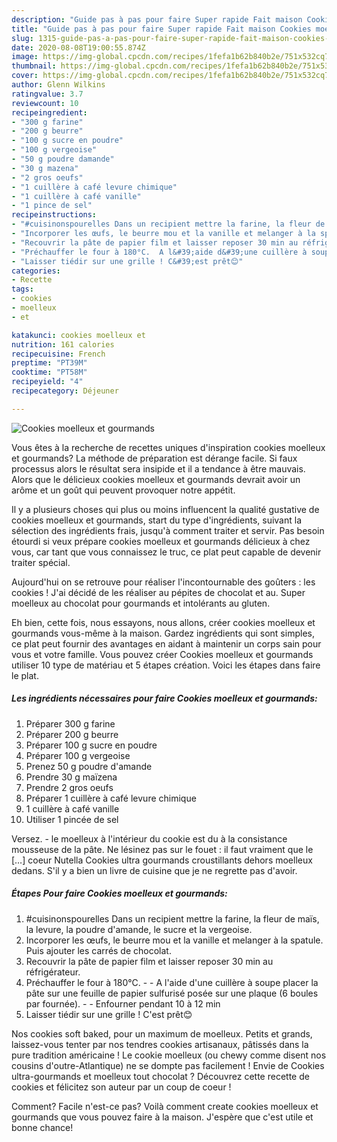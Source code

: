 ```yaml
---
description: "Guide pas à pas pour faire Super rapide Fait maison Cookies moelleux et gourmands"
title: "Guide pas à pas pour faire Super rapide Fait maison Cookies moelleux et gourmands"
slug: 1315-guide-pas-a-pas-pour-faire-super-rapide-fait-maison-cookies-moelleux-et-gourmands
date: 2020-08-08T19:00:55.874Z
image: https://img-global.cpcdn.com/recipes/1fefa1b62b840b2e/751x532cq70/cookies-moelleux-et-gourmands-photo-principale-de-la-recette.jpg
thumbnail: https://img-global.cpcdn.com/recipes/1fefa1b62b840b2e/751x532cq70/cookies-moelleux-et-gourmands-photo-principale-de-la-recette.jpg
cover: https://img-global.cpcdn.com/recipes/1fefa1b62b840b2e/751x532cq70/cookies-moelleux-et-gourmands-photo-principale-de-la-recette.jpg
author: Glenn Wilkins
ratingvalue: 3.7
reviewcount: 10
recipeingredient:
- "300 g farine"
- "200 g beurre"
- "100 g sucre en poudre"
- "100 g vergeoise"
- "50 g poudre damande"
- "30 g mazena"
- "2 gros oeufs"
- "1 cuillère à café levure chimique"
- "1 cuillère à café vanille"
- "1 pince de sel"
recipeinstructions:
- "#cuisinonspourelles Dans un recipient mettre la farine, la fleur de maïs, la levure, la poudre d&#39;amande, le sucre et la vergeoise."
- "Incorporer les œufs, le beurre mou et la vanille et melanger à la spatule. Puis ajouter les carrés de chocolat."
- "Recouvrir la pâte de papier film et laisser reposer 30 min au réfrigérateur."
- "Préchauffer le four à 180°C.  A l&#39;aide d&#39;une cuillère à soupe placer la pâte sur une feuille de papier sulfurisé posée sur une plaque (6 boules par fournée).   Enfourner pendant 10 à 12 min"
- "Laisser tiédir sur une grille ! C&#39;est prêt😊"
categories:
- Recette
tags:
- cookies
- moelleux
- et

katakunci: cookies moelleux et 
nutrition: 161 calories
recipecuisine: French
preptime: "PT39M"
cooktime: "PT58M"
recipeyield: "4"
recipecategory: Déjeuner

---
```



![Cookies moelleux et gourmands](https://img-global.cpcdn.com/recipes/1fefa1b62b840b2e/751x532cq70/cookies-moelleux-et-gourmands-photo-principale-de-la-recette.jpg)

Vous êtes à la recherche de recettes uniques d'inspiration cookies moelleux et gourmands? La méthode de préparation est dérange facile. Si faux processus alors le résultat sera insipide et il a tendance à être mauvais. Alors que le délicieux cookies moelleux et gourmands devrait avoir un arôme et un goût qui peuvent provoquer notre appétit.

Il y a plusieurs choses qui plus ou moins influencent la qualité gustative de cookies moelleux et gourmands, start du type d'ingrédients, suivant la sélection des ingrédients frais, jusqu'à comment traiter et servir. Pas besoin étourdi si veux prépare cookies moelleux et gourmands délicieux à chez vous, car tant que vous connaissez le truc, ce plat peut capable de devenir traiter spécial.

Aujourd&#39;hui on se retrouve pour réaliser l&#39;incontournable des goûters : les cookies ! J&#39;ai décidé de les réaliser au pépites de chocolat et au. Super moelleux au chocolat pour gourmands et intolérants au gluten.


Eh bien, cette fois, nous essayons, nous allons, créer cookies moelleux et gourmands vous-même à la maison. Gardez ingrédients qui sont simples, ce plat peut fournir des avantages en aidant à maintenir un corps sain pour vous et votre famille. Vous pouvez créer Cookies moelleux et gourmands utiliser 10 type de matériau et 5 étapes création. Voici les étapes dans faire le plat.

<!--inarticleads1-->

##### Les ingrédients nécessaires pour faire Cookies moelleux et gourmands:

1. Préparer 300 g farine
1. Préparer 200 g beurre
1. Préparer 100 g sucre en poudre
1. Préparer 100 g vergeoise
1. Prenez 50 g poudre d&#39;amande
1. Prendre 30 g maïzena
1. Prendre 2 gros oeufs
1. Préparer 1 cuillère à café levure chimique
1.  1 cuillère à café vanille
1. Utiliser 1 pincée de sel


Versez. - le moelleux à l&#39;intérieur du cookie est du à la consistance mousseuse de la pâte. Ne lésinez pas sur le fouet : il faut vraiment que le […] coeur Nutella Cookies ultra gourmands croustillants dehors moelleux dedans. S&#39;il y a bien un livre de cuisine que je ne regrette pas d&#39;avoir. 

<!--inarticleads2-->

##### Étapes Pour faire Cookies moelleux et gourmands:

1. #cuisinonspourelles Dans un recipient mettre la farine, la fleur de maïs, la levure, la poudre d&#39;amande, le sucre et la vergeoise.
1. Incorporer les œufs, le beurre mou et la vanille et melanger à la spatule. Puis ajouter les carrés de chocolat.
1. Recouvrir la pâte de papier film et laisser reposer 30 min au réfrigérateur.
1. Préchauffer le four à 180°C. -  - A l&#39;aide d&#39;une cuillère à soupe placer la pâte sur une feuille de papier sulfurisé posée sur une plaque (6 boules par fournée).  -  - Enfourner pendant 10 à 12 min
1. Laisser tiédir sur une grille ! C&#39;est prêt😊


Nos cookies soft baked, pour un maximum de moelleux. Petits et grands, laissez-vous tenter par nos tendres cookies artisanaux, pâtissés dans la pure tradition américaine ! Le cookie moelleux (ou chewy comme disent nos cousins d&#39;outre-Atlantique) ne se dompte pas facilement ! Envie de Cookies ultra-gourmands et moelleux tout chocolat ? Découvrez cette recette de cookies et félicitez son auteur par un coup de coeur ! 


Comment? Facile n'est-ce pas? Voilà comment create cookies moelleux et gourmands que vous pouvez faire à la maison. J'espère que c'est utile et bonne chance!
